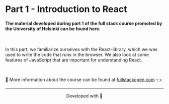 # Part 1 - Introduction to React

#### The material developed during part 1 of the full stack course promoted by the University of Helsinki can be found here.

<br>

In this part, we familiarize ourselves with the React-library, which we was used to write the code that runs in the browser. We also look at some features of JavaScript that are important for understanding React.

<br>

:mag_right: More information about the course can be found at [fullstackopen.com](https://fullstackopen.com/) 👈

---

<p align="center">Developed with 💙</p>
